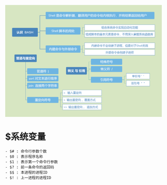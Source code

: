 ![](../photo/11_认识BASH和Shell命令相关.png)

# $系统变量
```
- $# : 命令行参数个数
- $0 : 表示程序名称
- $1 : 表示第一个命令行参数
- $? : 前一条命令的返回码
- $$ : 本进程的进程ID
- $! : 上一进程的进程ID
```
